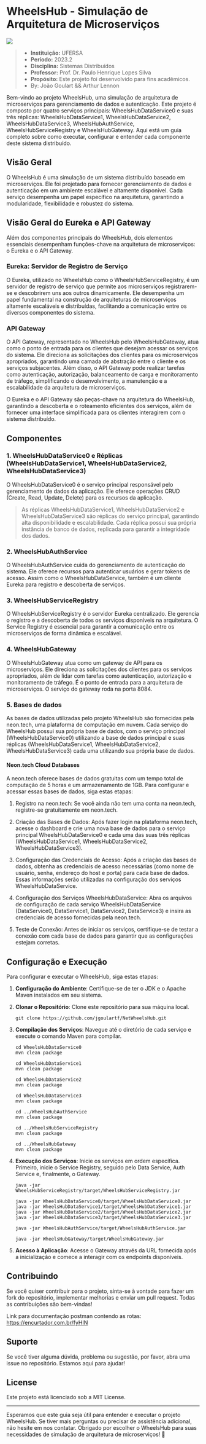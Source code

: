 # WheelsHub - Simulação de Arquitetura de Microserviços

<img src="https://i.imgur.com/oh4OTor.png"></img>

> - **Instituição:** UFERSA
> - **Período:** 2023.2
> - **Disciplina:** Sistemas Distribuídos
> - **Professor:** Prof. Dr. Paulo Henrique Lopes Silva
> - **Propósito:** Este projeto foi desenvolvido para fins acadêmicos.
> - By: João Goulart && Arthur Lennon

Bem-vindo ao projeto WheelsHub, uma simulação de arquitetura de microserviços para gerenciamento de dados e autenticação. Este projeto é composto por quatro serviços principais: WheelsHubDataService0 e suas três réplicas: WheelsHubDataService1, WheelsHubDataService2, WheelsHubDataService3, WheelsHubAuthService, WheelsHubServiceRegistry e WheelsHubGateway. Aqui está um guia completo sobre como executar, configurar e entender cada componente deste sistema distribuído.

## Visão Geral

O WheelsHub é uma simulação de um sistema distribuído baseado em microserviços. Ele foi projetado para fornecer gerenciamento de dados e autenticação em um ambiente escalável e altamente disponível. Cada serviço desempenha um papel específico na arquitetura, garantindo a modularidade, flexibilidade e robustez do sistema.

## Visão Geral do Eureka e API Gateway

Além dos componentes principais do WheelsHub, dois elementos essenciais desempenham funções-chave na arquitetura de microserviços: o Eureka e o API Gateway.

### Eureka: Servidor de Registro de Serviço

O Eureka, utilizado no WheelsHub como o WheelsHubServiceRegistry, é um servidor de registro de serviço que permite aos microserviços registrarem-se e descobrirem uns aos outros dinamicamente. Ele desempenha um papel fundamental na construção de arquiteturas de microserviços altamente escaláveis e distribuídas, facilitando a comunicação entre os diversos componentes do sistema.

### API Gateway

O API Gateway, representado no WheelsHub pelo WheelsHubGateway, atua como o ponto de entrada para os clientes que desejam acessar os serviços do sistema. Ele direciona as solicitações dos clientes para os microserviços apropriados, garantindo uma camada de abstração entre o cliente e os serviços subjacentes. Além disso, o API Gateway pode realizar tarefas como autenticação, autorização, balanceamento de carga e monitoramento de tráfego, simplificando o desenvolvimento, a manutenção e a escalabilidade da arquitetura de microserviços.

O Eureka e o API Gateway são peças-chave na arquitetura do WheelsHub, garantindo a descoberta e o roteamento eficientes dos serviços, além de fornecer uma interface simplificada para os clientes interagirem com o sistema distribuído.


## Componentes

### 1. WheelsHubDataService0 e Réplicas (WheelsHubDataService1, WheelsHubDataService2, WheelsHubDataService3)

O WheelsHubDataService0 é o serviço principal responsável pelo gerenciamento de dados da aplicação. Ele oferece operações CRUD (Create, Read, Update, Delete) para os recursos da aplicação. 
> As réplicas WheelsHubDataService1, WheelsHubDataService2 e WheelsHubDataService3 são réplicas do serviço principal, garantindo alta disponibilidade e escalabilidade. Cada réplica possui sua própria instância de banco de dados, replicada para garantir a integridade dos dados.

### 2. WheelsHubAuthService

O WheelsHubAuthService cuida do gerenciamento de autenticação do sistema. Ele oferece recursos para autenticar usuários e gerar tokens de acesso. Assim como o WheelsHubDataService, também é um cliente Eureka para registro e descoberta de serviços.

### 3. WheelsHubServiceRegistry

O WheelsHubServiceRegistry é o servidor Eureka centralizado. Ele gerencia o registro e a descoberta de todos os serviços disponíveis na arquitetura. O Service Registry é essencial para garantir a comunicação entre os microserviços de forma dinâmica e escalável.

### 4. WheelsHubGateway

O WheelsHubGateway atua como um gateway de API para os microserviços. Ele direciona as solicitações dos clientes para os serviços apropriados, além de lidar com tarefas como autenticação, autorização e monitoramento de tráfego. É o ponto de entrada para a arquitetura de microserviços. O serviço do gateway roda na porta 8084.

### 5. Bases de dados

As bases de dados utilizadas pelo projeto WheelsHub são fornecidas pela neon.tech, uma plataforma de computação em nuvem. Cada serviço do WheelsHub possui sua própria base de dados, com o serviço principal (WheelsHubDataService0) utilizando a base de dados principal e suas réplicas (WheelsHubDataService1, WheelsHubDataService2, WheelsHubDataService3) cada uma utilizando sua própria base de dados.

#### Neon.tech Cloud Databases
A neon.tech oferece bases de dados gratuitas com um tempo total de computação de 5 horas e um armazenamento de 1GB. Para configurar e acessar essas bases de dados, siga estas etapas:

1. Registro na neon.tech: Se você ainda não tem uma conta na neon.tech, registre-se gratuitamente em neon.tech.

2. Criação das Bases de Dados: Após fazer login na plataforma neon.tech, acesse o dashboard e crie uma nova base de dados para o serviço principal WheelsHubDataService0 e cada uma das suas três réplicas (WheelsHubDataService1, WheelsHubDataService2, WheelsHubDataService3).

3. Configuração das Credenciais de Acesso: Após a criação das bases de dados, obtenha as credenciais de acesso necessárias (como nome de usuário, senha, endereço do host e porta) para cada base de dados. Essas informações serão utilizadas na configuração dos serviços WheelsHubDataService.

4. Configuração dos Serviços WheelsHubDataService: Abra os arquivos de configuração de cada serviço WheelsHubDataService (DataService0, DataService1, DataService2, DataService3) e insira as credenciais de acesso fornecidas pela neon.tech.

5. Teste de Conexão: Antes de iniciar os serviços, certifique-se de testar a conexão com cada base de dados para garantir que as configurações estejam corretas.

## Configuração e Execução

Para configurar e executar o WheelsHub, siga estas etapas:

1. **Configuração do Ambiente**: Certifique-se de ter o JDK e o Apache Maven instalados em seu sistema.

2. **Clonar o Repositório**: Clone este repositório para sua máquina local.

   ```
   git clone https://github.com/jgoulartf/NetWheelsHub.git
   ```

3. **Compilação dos Serviços**: Navegue até o diretório de cada serviço e execute o comando Maven para compilar.

   ```
   cd WheelsHubDataService0
   mvn clean package

   cd WheelsHubDataService1
   mvn clean package

   cd WheelsHubDataService2
   mvn clean package

   cd WheelsHubDataService3
   mvn clean package
   
   cd ../WheelsHubAuthService
   mvn clean package
   
   cd ../WheelsHubServiceRegistry
   mvn clean package
   
   cd ../WheelsHubGateway
   mvn clean package
   ```

4. **Execução dos Serviços**: Inicie os serviços em ordem específica. Primeiro, inicie o Service Registry, seguido pelo Data Service, Auth Service e, finalmente, o Gateway.

   ```
   java -jar WheelsHubServiceRegistry/target/WheelsHubServiceRegistry.jar
   
   java -jar WheelsHubDataService0/target/WheelsHubDataService0.jar
   java -jar WheelsHubDataService1/target/WheelsHubDataService1.jar
   java -jar WheelsHubDataService2/target/WheelsHubDataService2.jar
   java -jar WheelsHubDataService3/target/WheelsHubDataService3.jar
   
   java -jar WheelsHubAuthService/target/WheelsHubAuthService.jar
   
   java -jar WheelsHubGateway/target/WheelsHubGateway.jar
   ```

5. **Acesso à Aplicação**: Acesse o Gateway através da URL fornecida após a inicialização e comece a interagir com os endpoints disponíveis.

## Contribuindo

Se você quiser contribuir para o projeto, sinta-se à vontade para fazer um fork do repositório, implementar melhorias e enviar um pull request. Todas as contribuições são bem-vindas!

Link para documentação postman contendo as rotas: https://encurtador.com.br/fyHIN

## Suporte

Se você tiver alguma dúvida, problema ou sugestão, por favor, abra uma issue no repositório. Estamos aqui para ajudar!

## License

Este projeto está licenciado sob a MIT License.

---
Esperamos que este guia seja útil para entender e executar o projeto WheelsHub. Se tiver mais perguntas ou precisar de assistência adicional, não hesite em nos contatar. Obrigado por escolher o WheelsHub para suas necessidades de simulação de arquitetura de microserviços! 🚀
